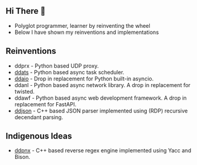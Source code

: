 ## Hi There 👋

- Polyglot programmer, learner by reinventing the wheel
- Below I have shown my reinventions and implementations

## Reinventions

- ddprx - Python based UDP proxy.
- [ddats](https://github.com/DineshDevaraj/ddats) - Python based async task scheduler.
- [ddaio](https://github.com/DineshDevaraj/ddaio) - Drop in replacement for Python built-in asyncio.
- ddanl - Python based async network library. A drop in replacement for twisted.
- ddawf - Python based async web development framework. A drop in replacement for FastAPI.
- [ddjson](https://github.com/DineshDevaraj/ddjson) - C++ based JSON parser implemented using (RDP) recursive decendant parsing.

## Indigenous Ideas

- [ddpnx](https://github.com/DineshDevaraj/pnxengine) - C++ based reverse regex engine implemented using Yacc and Bison.
